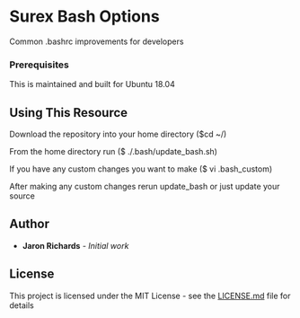 # Surex Bash Options

Common .bashrc improvements for developers

### Prerequisites

This is maintained and built for Ubuntu 18.04

## Using This Resource

Download the repository into your home directory ($cd ~/)

From the home directory run ($ ./.bash/update_bash.sh)

If you have any custom changes you want to make ($ vi .bash_custom)

After making any custom changes rerun update_bash or just update your source

## Author

* **Jaron Richards** - *Initial work*

## License

This project is licensed under the MIT License - see the [LICENSE.md](LICENSE.md) file for details
